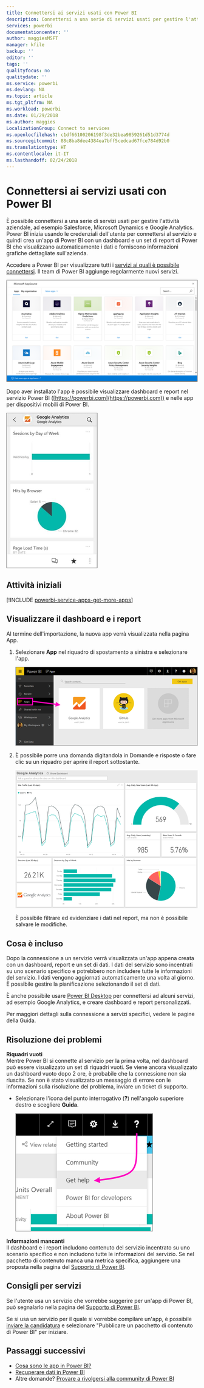 ```yaml
---
title: Connettersi ai servizi usati con Power BI
description: Connettersi a una serie di servizi usati per gestire l'attività aziendale, ad esempio Salesforce, Microsoft Dynamics CRM e Google Analytics.
services: powerbi
documentationcenter: ''
author: maggiesMSFT
manager: kfile
backup: ''
editor: ''
tags: ''
qualityfocus: no
qualitydate: ''
ms.service: powerbi
ms.devlang: NA
ms.topic: article
ms.tgt_pltfrm: NA
ms.workload: powerbi
ms.date: 01/29/2018
ms.author: maggies
LocalizationGroup: Connect to services
ms.openlocfilehash: c1df66100206198f3de32bea9859261d51d3774d
ms.sourcegitcommit: 88c8ba8dee4384ea7bff5cedcad67fce784d92b0
ms.translationtype: HT
ms.contentlocale: it-IT
ms.lasthandoff: 02/24/2018
---
```

# <a name="connect-to-the-services-you-use-with-power-bi"></a>Connettersi ai servizi usati con Power BI
È possibile connettersi a una serie di servizi usati per gestire l'attività aziendale, ad esempio Salesforce, Microsoft Dynamics e Google Analytics. Power BI inizia usando le credenziali dell'utente per connettersi al servizio e quindi crea un'app di Power BI con un dashboard e un set di report di Power BI che visualizzano automaticamente i dati e forniscono informazioni grafiche dettagliate sull'azienda. 

Accedere a Power BI per visualizzare tutti i [servizi ai quali è possibile connettersi](https://app.powerbi.com/getdata/services). Il team di Power BI aggiunge regolarmente nuovi servizi.

![App AppSource](media/service-connect-to-services/overview.png)

Dopo aver installato l'app è possibile visualizzare dashboard e report nel servizio Power BI ([https://powerbi.com](https://powerbi.com)) e nelle app per dispositivi mobili di Power BI. 

![App Google Analytics nell'app Power BI per dispositivi mobili](media/service-connect-to-services/power-bi-service-mobile-app-240.png)

## <a name="get-started"></a>Attività iniziali
[!INCLUDE [powerbi-service-apps-get-more-apps](./includes/powerbi-service-apps-get-more-apps.md)]

## <a name="view-the-dashboard-and-reports"></a>Visualizzare il dashboard e i report
Al termine dell'importazione, la nuova app verrà visualizzata nella pagina App.

1. Selezionare **App** nel riquadro di spostamento a sinistra e selezionare l'app.
   
     ![Pagina App](media/service-connect-to-services/power-bi-service-apps-open-app.png)
2. È possibile porre una domanda digitandola in Domande e risposte o fare clic su un riquadro per aprire il report sottostante. 
   
    ![Dashboard di Google Analytics](media/service-connect-to-services/googleanalytics2.png)
   
    È possibile filtrare ed evidenziare i dati nel report, ma non è possibile salvare le modifiche.

## <a name="whats-included"></a>Cosa è incluso
Dopo la connessione a un servizio verrà visualizzata un'app appena creata con un dashboard, report e un set di dati. I dati del servizio sono incentrati su uno scenario specifico e potrebbero non includere tutte le informazioni del servizio. I dati vengono aggiornati automaticamente una volta al giorno. È possibile gestire la pianificazione selezionando il set di dati.

È anche possibile usare [Power BI Desktop](desktop-get-the-desktop.md) per connettersi ad alcuni servizi, ad esempio Google Analytics, e creare dashboard e report personalizzati.  

Per maggiori dettagli sulla connessione a servizi specifici, vedere le pagine della Guida.

## <a name="troubleshooting"></a>Risoluzione dei problemi
**Riquadri vuoti**  
Mentre Power BI si connette al servizio per la prima volta, nel dashboard può essere visualizzato un set di riquadri vuoti. Se viene ancora visualizzato un dashboard vuoto dopo 2 ore, è probabile che la connessione non sia riuscita. Se non è stato visualizzato un messaggio di errore con le informazioni sulla risoluzione del problema, inviare un ticket di supporto.

* Selezionare l'icona del punto interrogativo (**?**) nell'angolo superiore destro e scegliere **Guida**.
  
    ![Icona della Guida](media/service-connect-to-services/power-bi-service-get-help.png)

**Informazioni mancanti**  
Il dashboard e i report includono contenuto del servizio incentrato su uno scenario specifico e non includono tutte le informazioni del servizio. Se nel pacchetto di contenuto manca una metrica specifica, aggiungere una proposta nella pagina del [Supporto di Power BI](https://support.powerbi.com/forums/265200-power-bi).

## <a name="suggesting-services"></a>Consigli per servizi
Se l'utente usa un servizio che vorrebbe suggerire per un'app di Power BI, può segnalarlo nella pagina del [Supporto di Power BI](https://support.powerbi.com/forums/265200-power-bi).

Se si usa un servizio per il quale si vorrebbe compilare un'app, è possibile [inviare la candidatura](https://azure.microsoft.com/marketplace/programs/certified/apply/) e selezionare "Pubblicare un pacchetto di contenuto di Power BI" per iniziare.

## <a name="next-steps"></a>Passaggi successivi
* [Cosa sono le app in Power BI?](service-install-use-apps.md)
* [Recuperare dati in Power BI](service-get-data.md)
* Altre domande? [Provare a rivolgersi alla community di Power BI](http://community.powerbi.com/)

